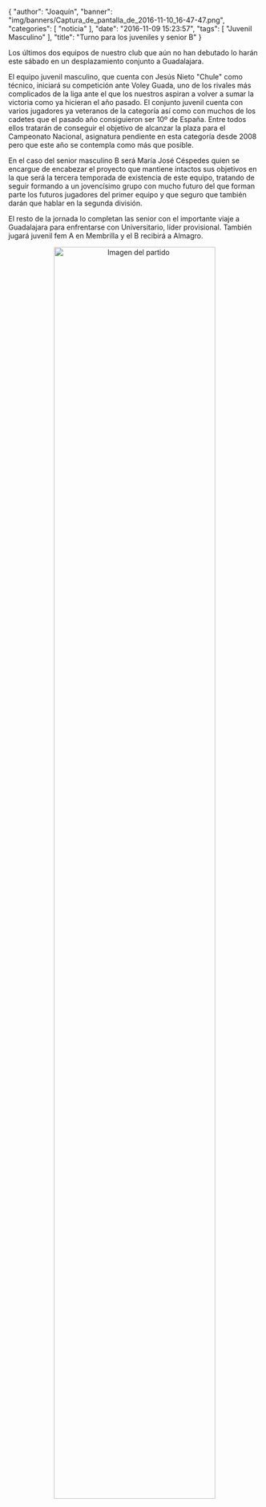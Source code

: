 {
  "author": "Joaquín", 
  "banner": "img/banners/Captura_de_pantalla_de_2016-11-10_16-47-47.png", 
  "categories": [
    "noticia"
  ], 
  "date": "2016-11-09 15:23:57", 
  "tags": [
    "Juvenil Masculino"
  ], 
  "title": "Turno para los juveniles y senior B"
}

Los últimos dos equipos de nuestro club que aún no han debutado lo harán este sábado en un desplazamiento conjunto a Guadalajara.

El equipo juvenil masculino, que cuenta con Jesús Nieto "Chule" como técnico, iniciará su competición ante Voley Guada, uno de los rivales más complicados de la liga ante el que los nuestros aspiran a volver a sumar la victoria como ya hicieran el año pasado. El conjunto juvenil cuenta con varios jugadores ya veteranos de la categoría así como con muchos de los cadetes que el pasado año consiguieron ser 10º de España. Entre todos ellos tratarán de conseguir el objetivo de alcanzar la plaza para el Campeonato Nacional, asignatura pendiente en esta categoría desde 2008 pero que este año se contempla como más que posible.

En el caso del senior masculino B será María José Céspedes quien se encargue de encabezar el proyecto que mantiene intactos sus objetivos en la que será la tercera temporada de existencia de este equipo, tratando de seguir formando a un jovencísimo grupo con mucho futuro del que forman parte los futuros jugadores del primer equipo y que seguro que también darán que hablar en la segunda división.

El resto de la jornada lo completan las senior con el importante viaje a Guadalajara para enfrentarse con Universitario, líder provisional. También jugará juvenil fem A en Membrilla y el B recibirá a Almagro.

<center>
<a target="_new" href="http://www.advmiguelturra.org/img/banners/Captura%20de%20pantalla%20de%202016-11-10%2016-47-47.png"> 
<img alt="Imagen del partido" width="80%" align="center" src="http://www.advmiguelturra.org/img/banners/Captura%20de%20pantalla%20de%202016-11-10%2016-47-47.png"/> </a> </center>

